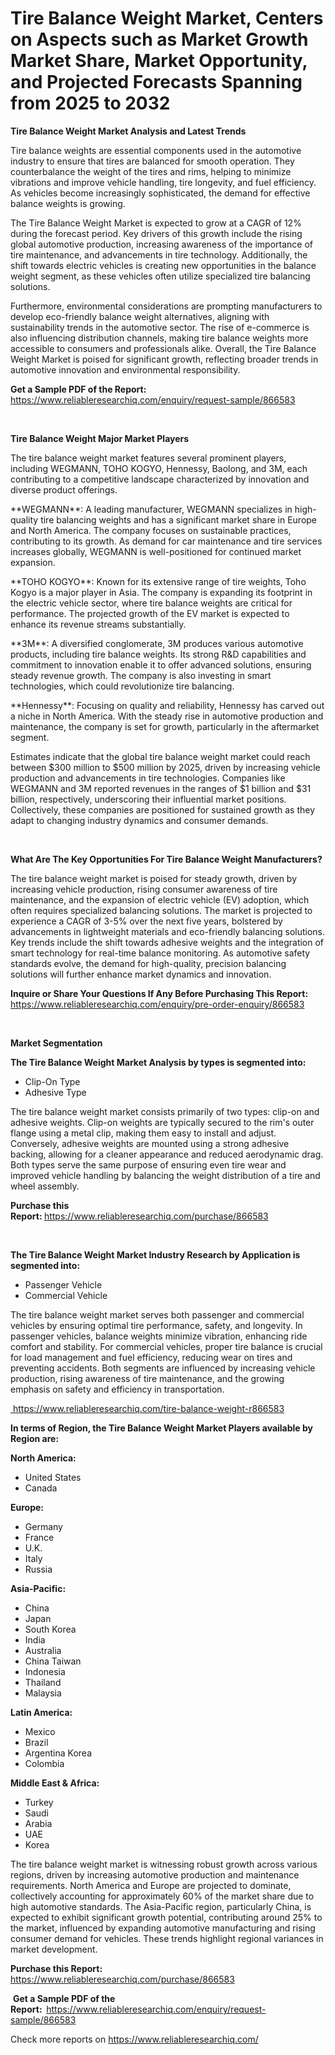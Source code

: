 <p><h1>Tire Balance Weight Market, Centers on Aspects such as Market Growth Market Share, Market Opportunity, and Projected Forecasts Spanning from 2025 to 2032</h1></p><p><strong>Tire Balance Weight Market Analysis and Latest Trends</strong></p>
<p><p>Tire balance weights are essential components used in the automotive industry to ensure that tires are balanced for smooth operation. They counterbalance the weight of the tires and rims, helping to minimize vibrations and improve vehicle handling, tire longevity, and fuel efficiency. As vehicles become increasingly sophisticated, the demand for effective balance weights is growing.</p><p>The Tire Balance Weight Market is expected to grow at a CAGR of 12% during the forecast period. Key drivers of this growth include the rising global automotive production, increasing awareness of the importance of tire maintenance, and advancements in tire technology. Additionally, the shift towards electric vehicles is creating new opportunities in the balance weight segment, as these vehicles often utilize specialized tire balancing solutions.</p><p>Furthermore, environmental considerations are prompting manufacturers to develop eco-friendly balance weight alternatives, aligning with sustainability trends in the automotive sector. The rise of e-commerce is also influencing distribution channels, making tire balance weights more accessible to consumers and professionals alike. Overall, the Tire Balance Weight Market is poised for significant growth, reflecting broader trends in automotive innovation and environmental responsibility.</p></p>
<p><strong>Get a Sample PDF of the Report:&nbsp;</strong> <a href="https://www.reliableresearchiq.com/enquiry/request-sample/866583?utm_campaign=3097&utm_medium=2&utm_source=Github&utm_content=ia&utm_term=30032025&utm_id=tire-balance-weight">https://www.reliableresearchiq.com/enquiry/request-sample/866583</a></p>
<p>&nbsp;</p>
<p><strong>Tire Balance Weight Major Market Players</strong></p>
<p><p>The tire balance weight market features several prominent players, including WEGMANN, TOHO KOGYO, Hennessy, Baolong, and 3M, each contributing to a competitive landscape characterized by innovation and diverse product offerings.</p><p>**WEGMANN**: A leading manufacturer, WEGMANN specializes in high-quality tire balancing weights and has a significant market share in Europe and North America. The company focuses on sustainable practices, contributing to its growth. As demand for car maintenance and tire services increases globally, WEGMANN is well-positioned for continued market expansion.</p><p>**TOHO KOGYO**: Known for its extensive range of tire weights, Toho Kogyo is a major player in Asia. The company is expanding its footprint in the electric vehicle sector, where tire balance weights are critical for performance. The projected growth of the EV market is expected to enhance its revenue streams substantially.</p><p>**3M**: A diversified conglomerate, 3M produces various automotive products, including tire balance weights. Its strong R&D capabilities and commitment to innovation enable it to offer advanced solutions, ensuring steady revenue growth. The company is also investing in smart technologies, which could revolutionize tire balancing.</p><p>**Hennessy**: Focusing on quality and reliability, Hennessy has carved out a niche in North America. With the steady rise in automotive production and maintenance, the company is set for growth, particularly in the aftermarket segment.</p><p>Estimates indicate that the global tire balance weight market could reach between $300 million to $500 million by 2025, driven by increasing vehicle production and advancements in tire technologies. Companies like WEGMANN and 3M reported revenues in the ranges of $1 billion and $31 billion, respectively, underscoring their influential market positions. Collectively, these companies are positioned for sustained growth as they adapt to changing industry dynamics and consumer demands.</p></p>
<p>&nbsp;</p>
<p><strong>What Are The Key Opportunities For Tire Balance Weight Manufacturers?</strong></p>
<p><p>The tire balance weight market is poised for steady growth, driven by increasing vehicle production, rising consumer awareness of tire maintenance, and the expansion of electric vehicle (EV) adoption, which often requires specialized balancing solutions. The market is projected to experience a CAGR of 3-5% over the next five years, bolstered by advancements in lightweight materials and eco-friendly balancing solutions. Key trends include the shift towards adhesive weights and the integration of smart technology for real-time balance monitoring. As automotive safety standards evolve, the demand for high-quality, precision balancing solutions will further enhance market dynamics and innovation.</p></p>
<p><strong>Inquire or Share Your Questions If Any Before Purchasing This Report:</strong> <a href="https://www.reliableresearchiq.com/enquiry/pre-order-enquiry/866583?utm_campaign=3097&utm_medium=2&utm_source=Github&utm_content=ia&utm_term=30032025&utm_id=tire-balance-weight">https://www.reliableresearchiq.com/enquiry/pre-order-enquiry/866583</a></p>
<p>&nbsp;</p>
<p><strong>Market Segmentation</strong></p>
<p><strong>The Tire Balance Weight Market Analysis by types is segmented into:</strong></p>
<p><ul><li>Clip-On Type</li><li>Adhesive Type</li></ul></p>
<p><p>The tire balance weight market consists primarily of two types: clip-on and adhesive weights. Clip-on weights are typically secured to the rim's outer flange using a metal clip, making them easy to install and adjust. Conversely, adhesive weights are mounted using a strong adhesive backing, allowing for a cleaner appearance and reduced aerodynamic drag. Both types serve the same purpose of ensuring even tire wear and improved vehicle handling by balancing the weight distribution of a tire and wheel assembly.</p></p>
<p><strong>Purchase this Report:&nbsp;</strong><a href="https://www.reliableresearchiq.com/purchase/866583?utm_campaign=3097&utm_medium=2&utm_source=Github&utm_content=ia&utm_term=30032025&utm_id=tire-balance-weight">https://www.reliableresearchiq.com/purchase/866583</a></p>
<p>&nbsp;</p>
<p><strong>The Tire Balance Weight Market Industry Research by Application is segmented into:</strong></p>
<p><ul><li>Passenger Vehicle</li><li>Commercial Vehicle</li></ul></p>
<p><p>The tire balance weight market serves both passenger and commercial vehicles by ensuring optimal tire performance, safety, and longevity. In passenger vehicles, balance weights minimize vibration, enhancing ride comfort and stability. For commercial vehicles, proper tire balance is crucial for load management and fuel efficiency, reducing wear on tires and preventing accidents. Both segments are influenced by increasing vehicle production, rising awareness of tire maintenance, and the growing emphasis on safety and efficiency in transportation.</p></p>
<p><a href="https://www.reliableresearchiq.com/tire-balance-weight-r866583?utm_campaign=3097&utm_medium=2&utm_source=Github&utm_content=ia&utm_term=30032025&utm_id=tire-balance-weight">&nbsp;https://www.reliableresearchiq.com/tire-balance-weight-r866583</a></p>
<p><strong>In terms of Region, the Tire Balance Weight Market Players available by Region are:</strong></p>
<p>
    <p> <strong> North America: </strong>
        <ul>
            <li>United States</li>
            <li>Canada</li>
        </ul>
        </p> 
    <p> <strong> Europe: </strong>
        <ul>
            <li>Germany</li>
            <li>France</li>
            <li>U.K.</li>
            <li>Italy</li>
            <li>Russia</li>
        </ul>
        </p> 
    <p> <strong> Asia-Pacific: </strong>
        <ul>
            <li>China</li>
            <li>Japan</li>
            <li>South Korea</li>
            <li>India</li>
            <li>Australia</li>
            <li>China Taiwan</li>
            <li>Indonesia</li>
            <li>Thailand</li>
            <li>Malaysia</li>
        </ul>
        </p> 
    <p> <strong> Latin America: </strong>
        <ul>
            <li>Mexico</li>
            <li>Brazil</li>
            <li>Argentina Korea</li>
            <li>Colombia</li>
        </ul>
        </p> 
    <p> <strong> Middle East & Africa: </strong>
        <ul>
            <li>Turkey</li>
            <li>Saudi</li>
            <li>Arabia</li>
            <li>UAE</li>
            <li>Korea</li>
        </ul>
    </p>
    </p>
<p><p>The tire balance weight market is witnessing robust growth across various regions, driven by increasing automotive production and maintenance requirements. North America and Europe are projected to dominate, collectively accounting for approximately 60% of the market share due to high automotive standards. The Asia-Pacific region, particularly China, is expected to exhibit significant growth potential, contributing around 25% to the market, influenced by expanding automotive manufacturing and rising consumer demand for vehicles. These trends highlight regional variances in market development.</p></p>
<p><strong>Purchase this Report: </strong><a href="https://www.reliableresearchiq.com/purchase/866583?utm_campaign=3097&utm_medium=2&utm_source=Github&utm_content=ia&utm_term=30032025&utm_id=tire-balance-weight">https://www.reliableresearchiq.com/purchase/866583</a></p>
<p>&nbsp;<strong>Get a Sample PDF of the Report:&nbsp;&nbsp;</strong><a href="https://www.reliableresearchiq.com/enquiry/request-sample/866583?utm_campaign=3097&utm_medium=2&utm_source=Github&utm_content=ia&utm_term=30032025&utm_id=tire-balance-weight">https://www.reliableresearchiq.com/enquiry/request-sample/866583</a></p>
<p><strong></strong></p>
<p>Check more reports on <a href="https://www.reliableresearchiq.com/?utm_campaign=3097&utm_medium=2&utm_source=Github&utm_content=ia&utm_term=30032025&utm_id=tire-balance-weight">https://www.reliableresearchiq.com/</a></p>